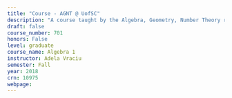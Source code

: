 ```yaml
---
title: "Course - AGNT @ UofSC"
description: "A course taught by the Algebra, Geometry, Number Theory research group at the University of South Carolina"
draft: false
course_number: 701
honors: False
level: graduate 
course_name: Algebra 1
instructor: Adela Vraciu
semester: Fall 
year: 2018
crn: 10975
webpage:
---
```

